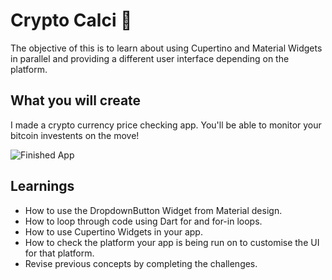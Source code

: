 # Crypto Calci 🤑

The objective of this is to learn about using Cupertino and Material Widgets in parallel and providing a different user interface depending on the platform.

## What you will create
I made a crypto currency price checking app. You'll be able to monitor your bitcoin investents on the move!

![Finished App](https://github.com/londonappbrewery/Images/blob/master/bitcoin-flutter-demo.gif)

## Learnings

- How to use the DropdownButton Widget from Material design.
- How to loop through code using Dart for and for-in loops.
- How to use Cupertino Widgets in your app.
- How to check the platform your app is being run on to customise the UI for that platform.
- Revise previous concepts by completing the challenges.
